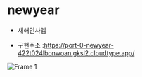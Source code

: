 # newyear

- 새해인사앱

- 구현주소 :https://port-0-newyear-422t024lbonwoan.gksl2.cloudtype.app/

![Frame 1](https://user-images.githubusercontent.com/113665653/209268837-72f27a29-f59b-4473-8053-1c0e0e879ce6.jpg)

